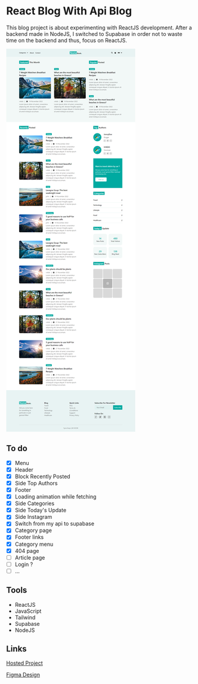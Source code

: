 # React Blog With Api Blog

This blog project is about experimenting with ReactJS development. After a backend made in NodeJS, I switched to Supabase in order not to waste time on the backend and thus, focus on ReactJS.

![Last screenshot](./Screenshot.png)

## To do

- [x] Menu
- [x] Header
- [x] Block Recently Posted
- [x] Side Top Authors
- [x] Footer
- [x] Loading animation while fetching
- [x] Side Categories
- [x] Side Today's Update
- [x] Side Instagram
- [x] Switch from my api to supabase
- [x] Category page
- [x] Footer links
- [x] Category menu
- [x] 404 page
- [ ] Article page
- [ ] Login ?
- [ ] ...

## Tools

- ReactJS
- JavaScript
- Tailwind
- Supabase
- NodeJS

## Links

[Hosted Project](https://react-blog-with-api-blog.vercel.app)

[Figma Design](https://www.figma.com/file/Dd1ly6RJrFDMrwjUAOCIPi/Notebook---Minimal-Blog-Template-(Free)-(Community))